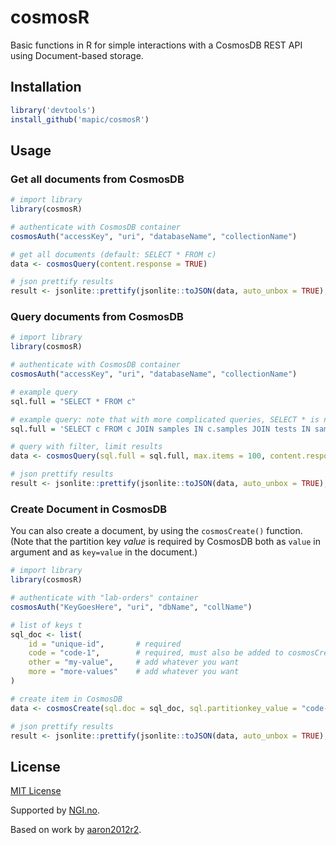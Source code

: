 # cosmosR
Basic functions in R for simple interactions with a CosmosDB REST API using Document-based storage.


## Installation
```R 
library('devtools')
install_github('mapic/cosmosR')

```
## Usage

### Get all documents from CosmosDB
```R
# import library
library(cosmosR)

# authenticate with CosmosDB container
cosmosAuth("accessKey", "uri", "databaseName", "collectionName")

# get all documents (default: SELECT * FROM c)
data <- cosmosQuery(content.response = TRUE)

# json prettify results
result <- jsonlite::prettify(jsonlite::toJSON(data, auto_unbox = TRUE), 4) 
```

### Query documents from CosmosDB
```R
# import library
library(cosmosR)

# authenticate with CosmosDB container
cosmosAuth("accessKey", "uri", "databaseName", "collectionName")

# example query
sql.full = "SELECT * FROM c"

# example query: note that with more complicated queries, SELECT * is not allowed, so use SELECT c
sql.full = 'SELECT c FROM c JOIN samples IN c.samples JOIN tests IN samples.tests WHERE tests.parameter.code = "10112"'

# query with filter, limit results
data <- cosmosQuery(sql.full = sql.full, max.items = 100, content.response = TRUE)

# json prettify results
result <- jsonlite::prettify(jsonlite::toJSON(data, auto_unbox = TRUE), 4)   
``` 

### Create Document in CosmosDB
You can also create a document, by using the `cosmosCreate()` function. 
(Note that the partition key _value_ is required by CosmosDB both as `value` in argument and as `key=value` in the document.)

```R
# import library
library(cosmosR)

# authenticate with "lab-orders" container
cosmosAuth("KeyGoesHere", "uri", "dbName", "collName")

# list of keys t
sql_doc <- list(
    id = "unique-id",       # required
    code = "code-1",        # required, must also be added to cosmosCreate() below
    other = "my-value",     # add whatever you want
    more = "more-values"    # add whatever you want
)

# create item in CosmosDB
data <- cosmosCreate(sql.doc = sql_doc, sql.partitionkey_value = "code-1", content.response = TRUE)

# json prettify results
result <- jsonlite::prettify(jsonlite::toJSON(data, auto_unbox = TRUE), 4) 

```


## License
[MIT License](https://github.com/mapic/cosmosR/blob/master/LICENSE)

Supported by [NGI.no](https://ngi.no).

Based on work by [aaron2012r2](https://github.com/aaron2012r2/cosmosR).